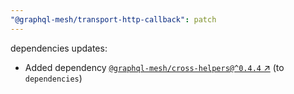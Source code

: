 ```yaml
---
"@graphql-mesh/transport-http-callback": patch
---
```

dependencies updates:
  - Added dependency [`@graphql-mesh/cross-helpers@^0.4.4` ↗︎](https://www.npmjs.com/package/@graphql-mesh/cross-helpers/v/0.4.4) (to `dependencies`)
